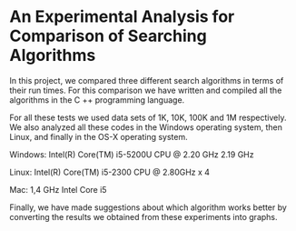 # An Experimental Analysis for Comparison of Searching Algorithms 

In this project, we compared three different search algorithms in terms of their run times. For this comparison we have written and compiled all the algorithms in the C ++ programming language. 

For all these tests we used data sets of 1K, 10K, 100K and 1M respectively. We also analyzed all these codes in the Windows operating system, then Linux, and finally in the OS-X operating system. 

Windows: Intel(R) Core(TM) i5-5200U CPU @ 2.20 GHz 2.19 GHz 

Linux: Intel(R) Core(TM) i5-2300 CPU @ 2.80GHz x 4 

Mac: 1,4 GHz Intel Core i5 

Finally, we have made suggestions about which algorithm works better by converting the results we obtained from these experiments into graphs. 